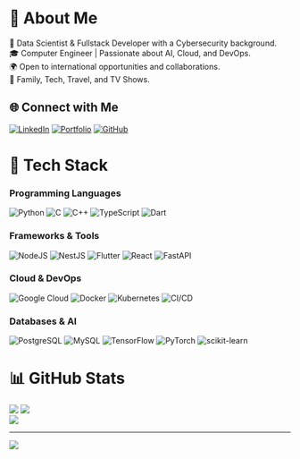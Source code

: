 # 👋 About Me

🔭 Data Scientist & Fullstack Developer with a Cybersecurity background.<br>
🎓 Computer Engineer | Passionate about AI, Cloud, and DevOps.<br>
🌍 Open to international opportunities and collaborations.<br>
🍃 Family, Tech, Travel, and TV Shows.

## 🌐 Connect with Me
[![LinkedIn](https://img.shields.io/badge/LinkedIn-%230077B5.svg?logo=linkedin&logoColor=white)](https://linkedin.com/in/fredzolio)  [![Portfolio](https://img.shields.io/badge/Portfolio-%23121011.svg?logo=firefox&logoColor=white)](https://fredzolio.dev)  [![GitHub](https://img.shields.io/badge/GitHub-%23121011.svg?logo=github&logoColor=white)](https://github.com/fredzolio)

# 🚀 Tech Stack
### **Programming Languages**
![Python](https://img.shields.io/badge/python-3670A0?style=for-the-badge&logo=python&logoColor=ffdd54) ![C](https://img.shields.io/badge/c-%2300599C.svg?style=for-the-badge&logo=c&logoColor=white) ![C++](https://img.shields.io/badge/c++-%2300599C.svg?style=for-the-badge&logo=c%2B%2B&logoColor=white) ![TypeScript](https://img.shields.io/badge/typescript-%23007ACC.svg?style=for-the-badge&logo=typescript&logoColor=white) ![Dart](https://img.shields.io/badge/dart-%230175C2.svg?style=for-the-badge&logo=dart&logoColor=white)

### **Frameworks & Tools**
![NodeJS](https://img.shields.io/badge/node.js-6DA55F?style=for-the-badge&logo=node.js&logoColor=white) ![NestJS](https://img.shields.io/badge/nestjs-%23E0234E.svg?style=for-the-badge&logo=nestjs&logoColor=white) ![Flutter](https://img.shields.io/badge/Flutter-%2302569B.svg?style=for-the-badge&logo=Flutter&logoColor=white) ![React](https://img.shields.io/badge/react-%2320232a.svg?style=for-the-badge&logo=react&logoColor=%2361DAFB) ![FastAPI](https://img.shields.io/badge/FastAPI-009688?style=for-the-badge&logo=fastapi&logoColor=white)

### **Cloud & DevOps**
![Google Cloud](https://img.shields.io/badge/GoogleCloud-%234285F4.svg?style=for-the-badge&logo=google-cloud&logoColor=white) ![Docker](https://img.shields.io/badge/docker-%230db7ed.svg?style=for-the-badge&logo=docker&logoColor=white) ![Kubernetes](https://img.shields.io/badge/kubernetes-%23326ce5.svg?style=for-the-badge&logo=kubernetes&logoColor=white) ![CI/CD](https://img.shields.io/badge/CI%2FCD-%232671E5.svg?style=for-the-badge&logo=githubactions&logoColor=white)

### **Databases & AI**
![PostgreSQL](https://img.shields.io/badge/postgres-%23316192.svg?style=for-the-badge&logo=postgresql&logoColor=white) ![MySQL](https://img.shields.io/badge/mysql-4479A1.svg?style=for-the-badge&logo=mysql&logoColor=white) ![TensorFlow](https://img.shields.io/badge/TensorFlow-%23FF6F00.svg?style=for-the-badge&logo=TensorFlow&logoColor=white) ![PyTorch](https://img.shields.io/badge/PyTorch-%23EE4C2C.svg?style=for-the-badge&logo=PyTorch&logoColor=white) ![scikit-learn](https://img.shields.io/badge/scikit--learn-%23F7931E.svg?style=for-the-badge&logo=scikit-learn&logoColor=white)

# 📊 GitHub Stats
![](https://github-readme-stats.vercel.app/api?username=fredzolio&show_icons=true&theme=transparent)
![](https://github-readme-streak-stats.herokuapp.com/?user=fredzolio&theme=dark&hide_border=true)<br/>
![](https://github-readme-stats.vercel.app/api/top-langs/?username=fredzolio&theme=dark&hide_border=true&include_all_commits=true&count_private=true&layout=compact)

---
[![](https://visitcount.itsvg.in/api?id=fredzolio&icon=1&color=12)](https://visitcount.itsvg.in)

<!-- Profile optimized with clarity and concise information -->
